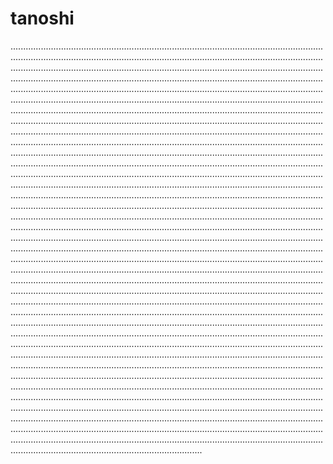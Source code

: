 # tanoshi

....................................................................................................................................................................................................................................................................................................................................................................................................................................................................................................................................................................................................................................................................................................................................................................................................................................................................................................................................................................................................................................................................................................................................................................................................................................................................................................................................................................................................................................................................................................................................................................................................................................................................................................................................................................................................................................................................................................................................................................................................................................................................................................................................................................................................................................................................................................................................................................................................................................................................................................................................................................................................................................................................................................................................................................................................................................................................................................................................................................................................................................................................................................................................................................................................................................................................................................................................................................................................................................................................................................................................................................................................................................................................................................................................................................................................................................................................................................................................................................................................................................................................................................................................................................................................................................................................................................................................................................................................................................................................................................................................................................................................................................................................................................................................................................................................................................................................................................................................................................................